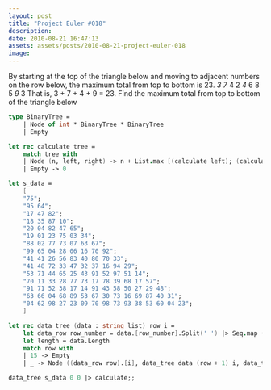 ```yaml
---
layout: post
title: "Project Euler #018"
description:
date: 2010-08-21 16:47:13
assets: assets/posts/2010-08-21-project-euler-018
image: 
---
```


By starting at the top of the triangle below and moving to adjacent numbers on the row below, the maximum total from top to bottom is 23. *3 7* 4 2 *4* 6 8 5 *9* 3  That is, 3 + 7 + 4 + 9 = 23.  Find the maximum total from top to bottom of the triangle below

```fsharp
type BinaryTree =
    | Node of int * BinaryTree * BinaryTree
    | Empty

let rec calculate tree =
    match tree with
    | Node (n, left, right) -> n + List.max [(calculate left); (calculate right)]
    | Empty -> 0

let s_data = 
    [
    "75";
    "95 64";
    "17 47 82";
    "18 35 87 10";
    "20 04 82 47 65";
    "19 01 23 75 03 34";
    "88 02 77 73 07 63 67";
    "99 65 04 28 06 16 70 92";
    "41 41 26 56 83 40 80 70 33";
    "41 48 72 33 47 32 37 16 94 29";
    "53 71 44 65 25 43 91 52 97 51 14";
    "70 11 33 28 77 73 17 78 39 68 17 57";
    "91 71 52 38 17 14 91 43 58 50 27 29 48";
    "63 66 04 68 89 53 67 30 73 16 69 87 40 31";
    "04 62 98 27 23 09 70 98 73 93 38 53 60 04 23";
    ]

let rec data_tree (data : string list) row i =
    let data_row row_number = data.[row_number].Split(' ') |> Seq.map (fun s -> System.Int32.Parse(s)) |> Seq.toList
    let length = data.Length
    match row with
    | 15 -> Empty
    | _ -> Node ((data_row row).[i], data_tree data (row + 1) i, data_tree data (row + 1) (i + 1))

data_tree s_data 0 0 |> calculate;;
```
